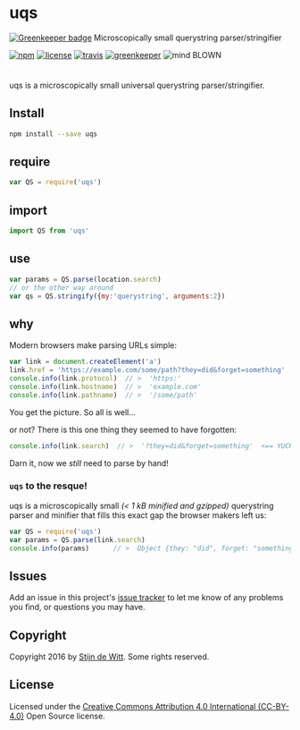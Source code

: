 # uqs

[![Greenkeeper badge](https://badges.greenkeeper.io/Download/uqs.svg)](https://greenkeeper.io/)
Microscopically small querystring parser/stringifier

[![npm](https://img.shields.io/npm/v/uqs.svg)](https://npmjs.com/package/uqs)
[![license](https://img.shields.io/npm/l/uqs.svg)](https://creativecommons.org/licenses/by/4.0/)
[![travis](https://img.shields.io/travis/Download/uqs.svg)](https://travis-ci.org/Download/uqs)
[![greenkeeper](https://img.shields.io/david/Download/uqs.svg)](https://greenkeeper.io/)
![mind BLOWN](https://img.shields.io/badge/mind-BLOWN-ff69b4.svg)

<sup><sub><sup><sub>.</sub></sup></sub></sup>

uqs is a microscopically small universal querystring parser/stringifier.

## Install
```sh
npm install --save uqs
```

## require
```js
var QS = require('uqs')
```

## import
```js
import QS from 'uqs'
```

## use
```js
var params = QS.parse(location.search)
// or the other way around
var qs = QS.stringify({my:'querystring', arguments:2})
```

## why

Modern browsers make parsing URLs simple:

```js
var link = document.createElement('a')
link.href = 'https://example.com/some/path?they=did&forget=something'
console.info(link.protocol)  // >  'https:'
console.info(link.hostname)  // >  'example.com'
console.info(link.pathname)  // >  '/some/path'
```
You get the picture. So all is well... 

or not? There is this one thing they seemed to have forgotten:

```js
console.info(link.search)  // >  '?they=did&forget=something'  <== YUCK!
```

Darn it, now we *still* need to parse by hand!

### `uqs` to the resque!

uqs is a microscopically small *(< 1 kB minified and gzipped)* querystring parser 
and minifier that fills this exact gap the browser makers left us:

```js
var QS = require('uqs')
var params = QS.parse(link.search)
console.info(params)      // >  Object {they: "did", forget: "something"}
```

## Issues
Add an issue in this project's [issue tracker](https://github.com/download/uqs/issues)
to let me know of any problems you find, or questions you may have.

## Copyright
Copyright 2016 by [Stijn de Witt](http://StijnDeWitt.com). Some rights reserved.

## License
Licensed under the [Creative Commons Attribution 4.0 International (CC-BY-4.0)](https://creativecommons.org/licenses/by/4.0/) Open Source license.
